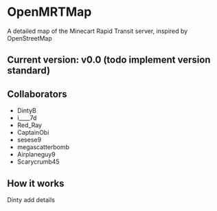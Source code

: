 # OpenMRTMap
A detailed map of the Minecart Rapid Transit server, inspired by OpenStreetMap

## Current version: v0.0 (todo implement version standard)

## Collaborators
* DintyB
* i____7d
* Red_Ray
* CaptainObi
* sesese9
* megascatterbomb
* Airplaneguy9
* Scarycrumb45

## How it works
Dinty add details
